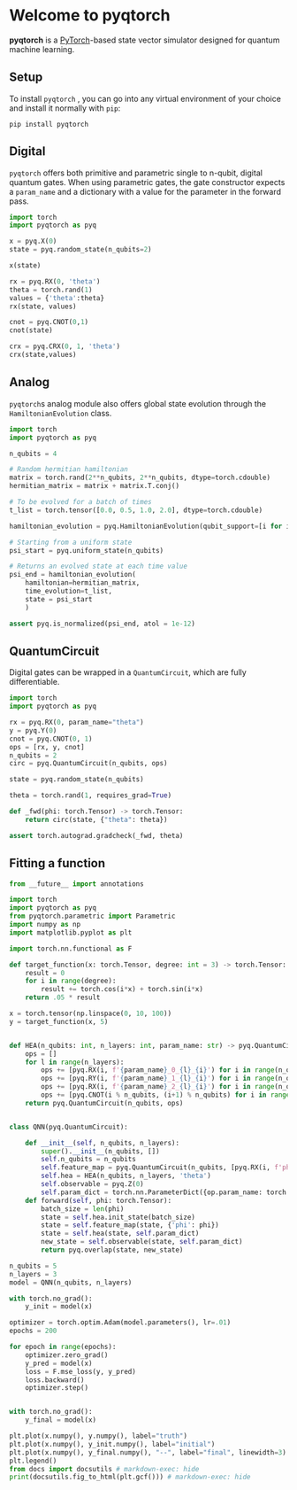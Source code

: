 # Welcome to pyqtorch

**pyqtorch** is a [PyTorch](https://pytorch.org/)-based state vector simulator designed for quantum machine learning.

## Setup

To install `pyqtorch` , you can go into any virtual environment of your
choice and install it normally with `pip`:

```
pip install pyqtorch
```

## Digital

`pyqtorch` offers both primitive and parametric single to n-qubit, digital quantum gates.
When using parametric gates, the gate constructor expects a `param_name` and a dictionary with a value for the parameter in the forward pass.

```python exec="on" source="material-block"
import torch
import pyqtorch as pyq

x = pyq.X(0)
state = pyq.random_state(n_qubits=2)

x(state)

rx = pyq.RX(0, 'theta')
theta = torch.rand(1)
values = {'theta':theta}
rx(state, values)

cnot = pyq.CNOT(0,1)
cnot(state)

crx = pyq.CRX(0, 1, 'theta')
crx(state,values)
```

## Analog

`pyqtorch`s analog module also offers global state evolution through the `HamiltonianEvolution` class.

```python exec="on" source="material-block" html="1"
import torch
import pyqtorch as pyq

n_qubits = 4

# Random hermitian hamiltonian
matrix = torch.rand(2**n_qubits, 2**n_qubits, dtype=torch.cdouble)
hermitian_matrix = matrix + matrix.T.conj()

# To be evolved for a batch of times
t_list = torch.tensor([0.0, 0.5, 1.0, 2.0], dtype=torch.cdouble)

hamiltonian_evolution = pyq.HamiltonianEvolution(qubit_support=[i for i in range(n_qubits)], n_qubits=n_qubits)

# Starting from a uniform state
psi_start = pyq.uniform_state(n_qubits)

# Returns an evolved state at each time value
psi_end = hamiltonian_evolution(
    hamiltonian=hermitian_matrix,
    time_evolution=t_list,
    state = psi_start
    )

assert pyq.is_normalized(psi_end, atol = 1e-12)
```

## QuantumCircuit

Digital gates can be wrapped in a `QuantumCircuit`, which are fully differentiable.

```python exec="on" source="material-block"
import torch
import pyqtorch as pyq

rx = pyq.RX(0, param_name="theta")
y = pyq.Y(0)
cnot = pyq.CNOT(0, 1)
ops = [rx, y, cnot]
n_qubits = 2
circ = pyq.QuantumCircuit(n_qubits, ops)

state = pyq.random_state(n_qubits)

theta = torch.rand(1, requires_grad=True)

def _fwd(phi: torch.Tensor) -> torch.Tensor:
    return circ(state, {"theta": theta})

assert torch.autograd.gradcheck(_fwd, theta)
```

## Fitting a function

```python exec="on" source="material-block" html="1"
from __future__ import annotations

import torch
import pyqtorch as pyq
from pyqtorch.parametric import Parametric
import numpy as np
import matplotlib.pyplot as plt

import torch.nn.functional as F

def target_function(x: torch.Tensor, degree: int = 3) -> torch.Tensor:
    result = 0
    for i in range(degree):
        result += torch.cos(i*x) + torch.sin(i*x)
    return .05 * result

x = torch.tensor(np.linspace(0, 10, 100))
y = target_function(x, 5)


def HEA(n_qubits: int, n_layers: int, param_name: str) -> pyq.QuantumCircuit:
    ops = []
    for l in range(n_layers):
        ops += [pyq.RX(i, f'{param_name}_0_{l}_{i}') for i in range(n_qubits)]
        ops += [pyq.RY(i, f'{param_name}_1_{l}_{i}') for i in range(n_qubits)]
        ops += [pyq.RX(i, f'{param_name}_2_{l}_{i}') for i in range(n_qubits)]
        ops += [pyq.CNOT(i % n_qubits, (i+1) % n_qubits) for i in range(n_qubits)]
    return pyq.QuantumCircuit(n_qubits, ops)


class QNN(pyq.QuantumCircuit):

    def __init__(self, n_qubits, n_layers):
        super().__init__(n_qubits, [])
        self.n_qubits = n_qubits
        self.feature_map = pyq.QuantumCircuit(n_qubits, [pyq.RX(i, f'phi') for i in range(n_qubits)])
        self.hea = HEA(n_qubits, n_layers, 'theta')
        self.observable = pyq.Z(0)
        self.param_dict = torch.nn.ParameterDict({op.param_name: torch.rand(1, requires_grad=True) for op in self.hea.operations if isinstance(op, Parametric)})
    def forward(self, phi: torch.Tensor):
        batch_size = len(phi)
        state = self.hea.init_state(batch_size)
        state = self.feature_map(state, {'phi': phi})
        state = self.hea(state, self.param_dict)
        new_state = self.observable(state, self.param_dict)
        return pyq.overlap(state, new_state)

n_qubits = 5
n_layers = 3
model = QNN(n_qubits, n_layers)

with torch.no_grad():
    y_init = model(x)

optimizer = torch.optim.Adam(model.parameters(), lr=.01)
epochs = 200

for epoch in range(epochs):
    optimizer.zero_grad()
    y_pred = model(x)
    loss = F.mse_loss(y, y_pred)
    loss.backward()
    optimizer.step()


with torch.no_grad():
    y_final = model(x)

plt.plot(x.numpy(), y.numpy(), label="truth")
plt.plot(x.numpy(), y_init.numpy(), label="initial")
plt.plot(x.numpy(), y_final.numpy(), "--", label="final", linewidth=3)
plt.legend()
from docs import docsutils # markdown-exec: hide
print(docsutils.fig_to_html(plt.gcf())) # markdown-exec: hide
```
